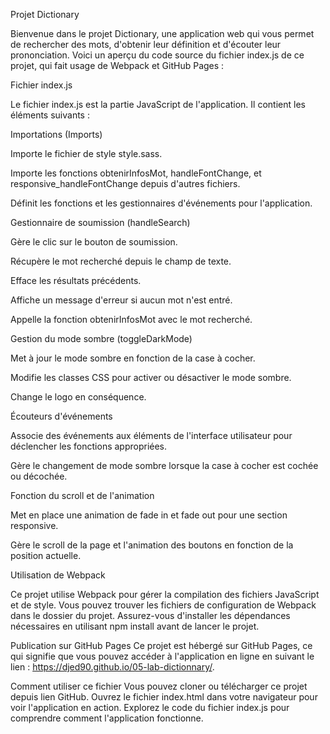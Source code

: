 Projet Dictionary


Bienvenue dans le projet Dictionary, une application web qui vous permet de rechercher des mots, d'obtenir leur définition et d'écouter leur prononciation. Voici un aperçu du code source du fichier index.js de ce projet, qui fait usage de Webpack et GitHub Pages :

Fichier index.js

Le fichier index.js est la partie JavaScript de l'application. Il contient les éléments suivants :

Importations (Imports)


Importe le fichier de style style.sass.

Importe les fonctions obtenirInfosMot, handleFontChange, et responsive_handleFontChange depuis d'autres fichiers.

Définit les fonctions et les gestionnaires d'événements pour l'application.

Gestionnaire de soumission (handleSearch)


Gère le clic sur le bouton de soumission.

Récupère le mot recherché depuis le champ de texte.

Efface les résultats précédents.

Affiche un message d'erreur si aucun mot n'est entré.

Appelle la fonction obtenirInfosMot avec le mot recherché.


Gestion du mode sombre (toggleDarkMode)


Met à jour le mode sombre en fonction de la case à cocher.

Modifie les classes CSS pour activer ou désactiver le mode sombre.

Change le logo en conséquence.



Écouteurs d'événements


Associe des événements aux éléments de l'interface utilisateur pour déclencher les fonctions appropriées.

Gère le changement de mode sombre lorsque la case à cocher est cochée ou décochée.


Fonction du scroll et de l'animation


Met en place une animation de fade in et fade out pour une section responsive.

Gère le scroll de la page et l'animation des boutons en fonction de la position actuelle.


Utilisation de Webpack


Ce projet utilise Webpack pour gérer la compilation des fichiers JavaScript et de style. Vous pouvez trouver les fichiers de configuration de Webpack dans le dossier du projet. Assurez-vous d'installer les dépendances nécessaires en utilisant npm install avant de lancer le projet.

Publication sur GitHub Pages
Ce projet est hébergé sur GitHub Pages, ce qui signifie que vous pouvez accéder à l'application en ligne en suivant le lien : https://djed90.github.io/05-lab-dictionnary/.

Comment utiliser ce fichier
Vous pouvez cloner ou télécharger ce projet depuis lien GitHub.
Ouvrez le fichier index.html dans votre navigateur pour voir l'application en action.
Explorez le code du fichier index.js pour comprendre comment l'application fonctionne.
